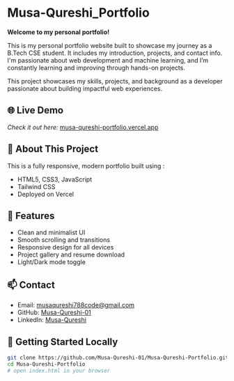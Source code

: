 # Musa-Qureshi_Portfolio
**Welcome to my personal portfolio!**  

This is my personal portfolio website built to showcase my journey as a B.Tech CSE student. It includes my introduction, projects, and contact info. I'm passionate about web development and machine learning, and I’m constantly learning and improving through hands-on projects.

This project showcases my skills, projects, and background as a developer passionate about building impactful web experiences.

## 🌐 Live Demo
*Check it out here:* [musa-qureshi-portfolio.vercel.app](https://musa-qureshi-portfolio.vercel.app/)

## 📁 About This Project
This is a fully responsive, modern portfolio built using :

- HTML5, CSS3, JavaScript
- Tailwind CSS
- Deployed on Vercel

## 📌 Features
- Clean and minimalist UI
- Smooth scrolling and transitions
- Responsive design for all devices
- Project gallery and resume download
- Light/Dark mode toggle

## 📫 Contact
- Email: musaqureshi788code@gmail.com
- GitHub: [Musa-Qureshi-01](https://github.com/Musa-Qureshi-01)
- LinkedIn: [Musa-Qureshi](https://www.linkedin.com/in/musaqureshi)

## 🚀 Getting Started Locally
```bash
git clone https://github.com/Musa-Qureshi-01/Musa-Qureshi-Portfolio.git
cd Musa-Qureshi-Portfolio
# open index.html in your browser

